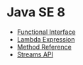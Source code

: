 # Java SE 8
* [Functional Interface](https://github.com/shamy1st/java-functional-interface)
* [Lambda Expression](https://github.com/shamy1st/java-lambda-expression)
* [Method Reference](https://github.com/shamy1st/java-method-reference)
* [Streams API](https://github.com/shamy1st/java-streams-api)
